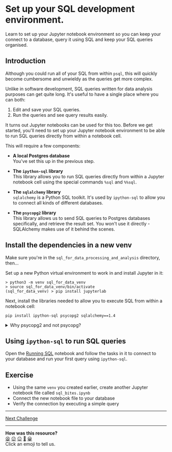 # Set up your SQL development environment.

Learn to set up your Jupyter notebook environment so you can keep your connect to a database, query it using SQL and keep your SQL queries organised.

## Introduction

Although you could run all of your SQL from within `psql`, this will quickly become cumbersome and unwieldy as the queries get more complex.

Unlike in software development, SQL queries written for data analysis purposes can get quite long.
It's useful to have a single place where you can both:

1. Edit and save your SQL queries.
2. Run the queries and see query results easily.

It turns out Jupyter notebooks can be used for this too.
Before we get started, you'll need to set up your Jupyter notebook environment to be able to run SQL queries directly from within a notebook cell.

<!-- OMITTED -->

This will require a few components:

* **A local Postgres database**   
  You've set this up in the previous step.

* **The `ipython-sql` library**  
  This library allows you to run SQL queries directly from within a Jupyter notebook cell using the special commands `%sql` and `%%sql`.

* **The `sqlalchemy` library**  
  `sqlalchemy` is a Python SQL toolkit. It's used by `ipython-sql` to allow you to connect all kinds of different databases. 

* **The `psycopg2` library**  
  This library allows us to send SQL queries to Postgres databases specifically, and retrieve the result set.
  You won't use it directly - SQLAlchemy makes use of it behind the scenes.

## Install the dependencies in a new venv

Make sure you're in the `sql_for_data_processing_and_analysis` directory, then...

Set up a new Python virtual environment to work in and install Jupyter in it:

```
> python3 -m venv sql_for_data_venv
> source sql_for_data_venv/bin/activate
(sql_for_data_venv) > pip install jupyterlab
```

Next, install the libraries needed to allow you to execute SQL from within a notebook cell:

```
pip install ipython-sql psycopg2 sqlalchemy==1.4
```

<details>
  <summary>Why psycopg2 and not psycopg?</summary>

  You might be used to using `psycopg` from other modules.
  `pscycopg` is, confusingly, the newest version (version 3) of the psycopg library, whereas psycopg2 is an older one.
  `SQLAlchemy` doesn't work with `psycopg` yet so you won't be able to connect to the database using `ipython-sql` if you use it.
</details>

## Using `ipython-sql` to run SQL queries

Open the [Running SQL](./notebooks/running_sql.ipynb) notebook and follow the tasks in it to connect to your database and run your first query using `ipython-sql`.

## Exercise

- Using the same `venv` you created earlier, create another Jupyter notebook file called `sql_bites.ipynb`
- Connect the new notebook file to your database
- Verify the connection by executing a simple query
___


[Next Challenge](03_revisit_the_basics_of_sql.md)

<!-- BEGIN GENERATED SECTION DO NOT EDIT -->

---

**How was this resource?**  
[😫](https://airtable.com/shrUJ3t7KLMqVRFKR?prefill_Repository=makersacademy%2Fsql-for-data-processing-and-analysis&prefill_File=sql_bites%2F02_set_up_sql_development_environment.md&prefill_Sentiment=😫) [😕](https://airtable.com/shrUJ3t7KLMqVRFKR?prefill_Repository=makersacademy%2Fsql-for-data-processing-and-analysis&prefill_File=sql_bites%2F02_set_up_sql_development_environment.md&prefill_Sentiment=😕) [😐](https://airtable.com/shrUJ3t7KLMqVRFKR?prefill_Repository=makersacademy%2Fsql-for-data-processing-and-analysis&prefill_File=sql_bites%2F02_set_up_sql_development_environment.md&prefill_Sentiment=😐) [🙂](https://airtable.com/shrUJ3t7KLMqVRFKR?prefill_Repository=makersacademy%2Fsql-for-data-processing-and-analysis&prefill_File=sql_bites%2F02_set_up_sql_development_environment.md&prefill_Sentiment=🙂) [😀](https://airtable.com/shrUJ3t7KLMqVRFKR?prefill_Repository=makersacademy%2Fsql-for-data-processing-and-analysis&prefill_File=sql_bites%2F02_set_up_sql_development_environment.md&prefill_Sentiment=😀)  
Click an emoji to tell us.

<!-- END GENERATED SECTION DO NOT EDIT -->
